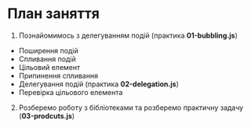 # План заняття

1. Познайомимось з делегуванням подій (практика **01-bubbling.js**)

- Поширення подій
- Спливання подій
- Цільовий елемент
- Припинення спливання
- Делегування подій (практика **02-delegation.js**)
- Перевірка цільового елемента

2. Розберемо роботу з бібліотеками та розберемо практичну задачу
   (**03-prodcuts.js**)

